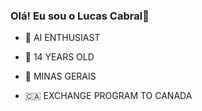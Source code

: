 ### Olá! Eu sou o Lucas Cabral👋
- 🤖 AI ENTHUSIAST

- 🎂 14 YEARS OLD
  
- 🌱 MINAS GERAIS

- 🇨🇦 EXCHANGE PROGRAM TO CANADA 


